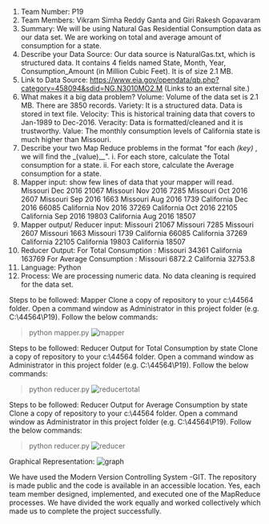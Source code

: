 
1. Team Number: P19
2. Team Members: Vikram Simha Reddy Ganta and Giri Rakesh Gopavaram
3. Summary: We will be using Natural Gas Residential Consumption data as our data set. We are working on total and average amount of consumption for a state.
4. Describe your Data Source: Our data source is NaturalGas.txt, which is structured data. It contains 4 fields named State, Month, Year, Consumption_Amount (in Million Cubic Feet). It is of size 2.1 MB.
5. Link to Data Source: https://www.eia.gov/opendata/qb.php?category=458094&sdid=NG.N3010MO2.M (Links to an external site.)
6. What makes it a big data problem?
    Volume: Volume of the data set is 2.1 MB. There are 3850 records.
    Variety: It is a structured data. Data is stored in text file.
    Velocity: This is historical training data that covers to Jan-1989 to Dec-2016.
    Veracity: Data is formatted/cleaned and it is trustworthy.
    Value: The monthly consumption levels of California state is much higher than Missouri.
7. Describe your two Map Reduce problems in the format "for each _(key)_ , we will find the _(value)__".
i. For each store, calculate the Total consumption for a state.
ii. For each store, calculate the Average consumption for a state.
8. Mapper input:  show few lines of data that your mapper will read.
Missouri          Dec         2016         21067
Missouri          Nov         2016         7285
Missouri          Oct         2016         2607
Missouri          Sep         2016         1663
Missouri         Aug         2016        1739
California       Dec         2016         66085
California        Nov         2016        37269
California        Oct         2016        22105
California        Sep         2016        19803
California        Aug         2016        18507
9. Mapper output/ Reducer input:
Missouri          21067
Missouri           7285
Missouri           2607
Missouri           1663
Missouri          1739
California         66085
California         37269
California          22105
California          19803
California         18507
10. Reducer Output:
For Total Consumption :
Missouri    34361
California    163769
For Average Consumption :
Missouri    6872.2
California    32753.8
11. Language: Python
12. Process: We are processing numeric data. No data cleaning is required for the data set.

Steps to be followed: Mapper
Clone a copy of repository to your c:\44564 folder.
Open a command window as Administrator in this project folder (e.g. C:\44564\P19).
Follow the below commands:
> python mapper.py
![mapper](https://cloud.githubusercontent.com/assets/22079671/25057729/036d14f2-2138-11e7-8325-dffb7dcbdde5.PNG)


Steps to be followed: Reducer Output for Total Consumption by state
Clone a copy of repository to your c:\44564 folder.
Open a command window as Administrator in this project folder (e.g. C:\44564\P19).
Follow the below commands:
> python reducer.py
![reducertotal](https://cloud.githubusercontent.com/assets/22079671/25059937/3ba83f18-2156-11e7-94b7-d036b6e646e3.PNG)

Steps to be followed: Reducer Output for Average Consumption by state
Clone a copy of repository to your c:\44564 folder.
Open a command window as Administrator in this project folder (e.g. C:\44564\P19).
Follow the below commands:
> python reducer.py
![reducer](https://cloud.githubusercontent.com/assets/22079671/25057733/055e3b9c-2138-11e7-81e1-19407f88ca12.PNG)

Graphical Representation: 
![graph](https://cloud.githubusercontent.com/assets/22079671/25060040/afc38900-2158-11e7-8f4c-2f5fc7b7526f.PNG)


We have used the Modern Version Controlling System -GIT. The repository is made public and the code is available in an accessible location. Yes, each team member designed, implemented, and executed one of the MapReduce processes. We have divided the work equally and worked collectively which made us to complete the project successfully.

